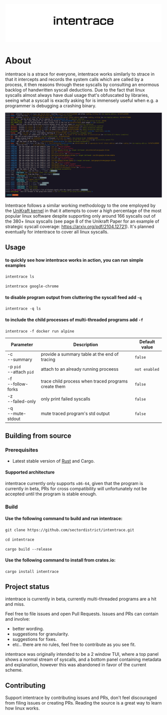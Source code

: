 <p align="center">
  <img src="./itrace.png" alt="Intentrace">
</p>

# About

intentrace is a strace for everyone, intentrace works similarly to strace in that it intercepts and records the system calls which are called by a process, it then reasons through these syscalls by consulting an enormous backlog of handwritten syscall deductions.
Due to the fact that linux syscalls almost always have dual usage that's obfuscated by libraries, seeing what a syscall is exactly asking for is immensely useful when e.g. a programmer is debugging a crashing binary.
<p align="center">
  <img src="./intentrace-example.png" alt="Intentrace Example">
</p>


Intentrace follows a similar working methodology to the one employed by the [UniKraft kernel](https://github.com/unikraft) in that it attempts to cover a high percentage of the most popular linux software despite supporting only around 166 syscalls out of the 380+ linux syscalls (see page 8 of the Unikraft Paper for an example of strategic syscall coverage: https://arxiv.org/pdf/2104.12721). It's planned eventually for intentrace to cover all linux syscalls.


## Usage

#### to quickly see how intentrace works in action, you can run simple examples

`intentrace ls`

`intentrace google-chrome`

#### to disable program output from cluttering the syscall feed add `-q`

`intentrace -q ls`

#### to include the child processes of multi-threaded programs add `-f` 

`intentrace -f docker run alpine`


| Parameter      | Description                       | Default value |
|----------------|-----------------------------------|---------------|
| -c<br/>--summary | provide a summary table at the end of tracing | `false`       |
| -p `pid`<br/>--attach `pid` | attach to an already running proceess | `not enabled`       |
| -f<br/>--follow-forks   | trace child process when traced programs create them | `false`       |
| -z<br/>--failed-only   | only print failed syscalls | `false`       |
| -q<br/>--mute-stdout   | mute traced program's std output | `false`       |





## Building from source

### Prerequisites

* Latest stable version of [Rust](https://www.rust-lang.org/tools/install) and Cargo.

#### Supported architecture

intentrace currently only supports `x86-64`, given that the program is currently in beta, PRs for cross compatibility will unfortunately not be accepted until the program is stable enough.

### Build

#### Use the following command to build and run intentrace:

`git clone https://github.com/sectordistrict/intentrace.git`

`cd intentrace`

`cargo build --release`


#### Use the following command to install from crates.io:

`cargo install intentrace`


## Project status

intentrace is currently in beta, currently multi-threaded programs are a hit and miss.

Feel free to file issues and open Pull Requests.
Issues and PRs can contain and involve:
- better wording.
- suggestions for granularity.
- suggestions for fixes.
- etc.. there are no rules, feel free to contribute as you see fit.

intentrace was originally intended to be a 2 window TUI, where a top panel shows a normal stream of syscalls, and a bottom panel containing metadata and explanation, however this was abandoned in favor of the current scheme.


## Contributing

Support intentrace by contributing issues and PRs, don't feel discouraged from filing issues or creating PRs. Reading the source is a great way to learn how linux works.
